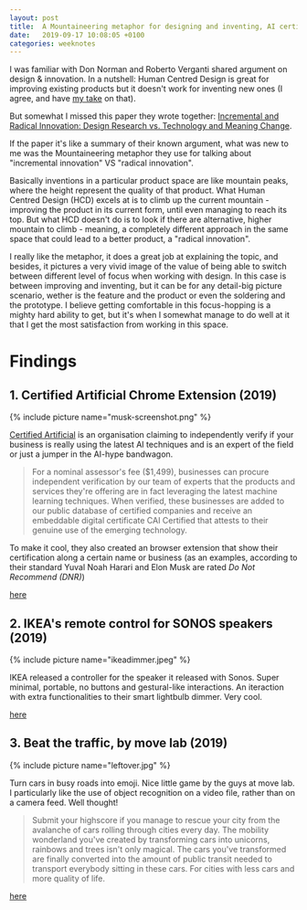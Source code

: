 ```yaml
---
layout: post
title:  A Mountaineering metaphor for designing and inventing, AI certifications, a sleek remote and an AI game - Weeknote 2019/12
date:   2019-09-17 10:08:05 +0100
categories: weeknotes
---
```


I was familiar with Don Norman and Roberto Verganti shared argument on design & innovation. In a nutshell: Human Centred Design is great for improving existing products but it doesn't work for inventing new ones (I agree, and have [my take](https://medium.com/@orgonomyprod/in-praise-of-creative-technology-7895a9148dfc) on that).

But somewhat I missed this paper they wrote together: [Incremental and Radical Innovation: Design Research vs. Technology and Meaning Change](http://www.verganti.com/wp-content/uploads/2017/01/NormanVerganti.pdf).


If the paper it's like a summary of their known argument, what was new to me was the Mountaineering metaphor they use for talking about "incremental innovation" VS "radical innovation".

Basically inventions in a particular product space are like mountain peaks, where the height represent the quality of that product. What Human Centred Design (HCD) excels at is to climb up the current mountain - improving the product in its current form, until even managing to reach its top. But what HCD doesn't do is to look if there are alternative, higher mountain to climb - meaning, a completely different approach in the same space that could lead to a better product, a "radical innovation".

I really like the metaphor, it does a great job at explaining the topic, and besides, it pictures a very vivid image of the value of being able to switch between different level of focus when working with design. In this case is between improving and inventing, but it can be for any detail-big picture scenario, wether is the feature and the product or even the soldering and the prototype. I believe getting comfortable in this focus-hopping is a mighty hard ability to get, but it's when I somewhat manage to do well at it that I get the most satisfaction from working in this space.


# Findings
## 1. Certified Artificial Chrome Extension (2019)

{% include picture name="musk-screenshot.png" %}


[Certified Artificial](https://certifiedartificial.com) is an organisation claiming to independently verify if your business is really using the latest AI techniques and is an expert of the field or just a jumper in the AI-hype bandwagon.

> For a nominal assessor's fee ($1,499), businesses can procure independent verification by our team of experts that the products and services they're offering are in fact leveraging the latest machine learning techniques. When verified, these businesses are added to our public database of certified companies and receive an embeddable digital certificate CAI Certified that attests to their genuine use of the emerging technology.

To make it cool, they also created an browser extension that show their certification along a certain name or business (as an examples, according to their standard Yuval Noah Harari and Elon Musk are rated *Do Not Recommend (DNR)*)

[here](https://chrome.google.com/webstore/detail/certified-artificial-cat/llmgegdecopjnebpgdajmfkbeadgkonk?hl=en&gl=US)

## 2. IKEA's remote control for SONOS speakers (2019)

{% include picture name="ikeadimmer.jpeg" %}


IKEA released a controller for the speaker it released with Sonos. Super minimal, portable, no buttons and gestural-like interactions. An iteraction with extra functionalities to their smart lightbulb dimmer. Very cool.


[here](https://www.designboom.com/technology/ikea-sonos-speakers-remote-control-09-12-2019/)

## 3. Beat the traffic, by move lab (2019)

{% include picture name="leftover.jpg" %}

Turn cars in busy roads into emoji. Nice little game by the guys at move lab. I particularly like the use of object recognition on a video file, rather than on a camera feed. Well thought!

> Submit your highscore if you manage to rescue your city from the avalanche of cars rolling through cities every day. The mobility wonderland you've created by transforming cars into unicorns, rainbows and trees isn't only magical. The cars you've transformed are finally converted into the amount of public transit needed to transport everybody sitting in these cars. For cities with less cars and more quality of life.



[here](https://www.move-lab.com/project/beatthetraffic/moscow/level/1/)
